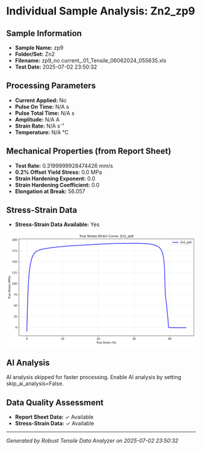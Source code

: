 # Individual Sample Analysis: Zn2_zp9

## Sample Information
- **Sample Name:** zp9
- **Folder/Set:** Zn2
- **Filename:** zp9_no current_.01_Tensile_06062024_055635.xls
- **Test Date:** 2025-07-02 23:50:32

## Processing Parameters
- **Current Applied:** No
- **Pulse On Time:** N/A s
- **Pulse Total Time:** N/A s
- **Amplitude:** N/A A
- **Strain Rate:** N/A s⁻¹
- **Temperature:** N/A °C

## Mechanical Properties (from Report Sheet)
- **Test Rate:** 0.3199999928474426 mm/s
- **0.2% Offset Yield Stress:** 0.0 MPa
- **Strain Hardening Exponent:** 0.0
- **Strain Hardening Coefficient:** 0.0
- **Elongation at Break:** 56.057

## Stress-Strain Data
- **Stress-Strain Data Available:** Yes

![Stress-Strain Curve](../individual_plots/plot_Zn2_zp9.png)

## AI Analysis

AI analysis skipped for faster processing. Enable AI analysis by setting skip_ai_analysis=False.

## Data Quality Assessment
- **Report Sheet Data:** ✓ Available
- **Stress-Strain Data:** ✓ Available

---
*Generated by Robust Tensile Data Analyzer on 2025-07-02 23:50:32*
